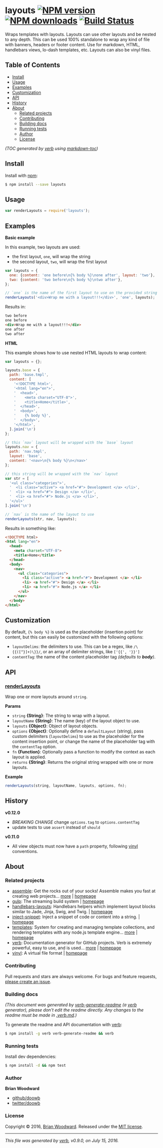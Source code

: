 # layouts [![NPM version](https://img.shields.io/npm/v/layouts.svg?style=flat)](https://www.npmjs.com/package/layouts) [![NPM downloads](https://img.shields.io/npm/dm/layouts.svg?style=flat)](https://npmjs.org/package/layouts) [![Build Status](https://img.shields.io/travis/doowb/layouts.svg?style=flat)](https://travis-ci.org/doowb/layouts)

Wraps templates with layouts. Layouts can use other layouts and be nested to any depth. This can be used 100% standalone to wrap any kind of file with banners, headers or footer content. Use for markdown, HTML, handlebars views, lo-dash templates, etc. Layouts can also be vinyl files.

## Table of Contents

- [Install](#install)
- [Usage](#usage)
- [Examples](#examples)
- [Customization](#customization)
- [API](#api)
- [History](#history)
- [About](#about)
  * [Related projects](#related-projects)
  * [Contributing](#contributing)
  * [Building docs](#building-docs)
  * [Running tests](#running-tests)
  * [Author](#author)
  * [License](#license)

_(TOC generated by [verb](https://github.com/verbose/verb) using [markdown-toc](https://github.com/jonschlinkert/markdown-toc))_

## Install

Install with [npm](https://www.npmjs.com/):

```sh
$ npm install --save layouts
```

## Usage

```js
var renderLayouts = require('layouts');
```

## Examples

**Basic example**

In this example, two layouts are used:

* the first layout, `one`, will wrap the string
* the second layout, `two`, will wrap the first layout

```js
var layouts = {
  one: {content: 'one before\n{% body %}\none after', layout: 'two'},
  two: {content: 'two before\n{% body %}\ntwo after'},
};

// `one` is the name of the first layout to use on the provided string
renderLayouts('<div>Wrap me with a layout!!!</div>', 'one', layouts);
```

Results in:

```html
two before
one before
<div>Wrap me with a layout!!!</div>
one after
two after
```

**HTML**

This example shows how to use nested HTML layouts to wrap content:

```js
var layouts = {};

layouts.base = {
  path: 'base.tmpl',
  content: [
    '<!DOCTYPE html>',
    '<html lang="en">',
    '  <head>',
    '    <meta charset="UTF-8">',
    '    <title>Home</title>',
    '  </head>',
    '  <body>',
    '    {% body %}',
    '  </body>',
    '</html>',
  ].join('\n')
};

// this `nav` layout will be wrapped with the `base` layout
layouts.nav = {
  path: 'nav.tmpl',
  layout: 'base',
  content: '<nav>\n{% body %}\n</nav>'
};

// this string will be wrapped with the `nav` layout
var str = [
  '<ul class="categories">',
  '  <li class="active"> <a href="#"> Development </a> </li>',
  '  <li> <a href="#"> Design </a> </li>',
  '  <li> <a href="#"> Node.js </a> </li>',
  '</ul>'
].join('\n')

// `nav` is the name of the layout to use
renderLayouts(str, nav, layouts);
```

Results in something like:

```html
<!DOCTYPE html>
<html lang="en">
  <head>
    <meta charset="UTF-8">
    <title>Home</title>
  </head>
  <body>
    <nav>
      <ul class="categories">
        <li class="active"> <a href="#"> Development </a> </li>
        <li> <a href="#"> Design </a> </li>
        <li> <a href="#"> Node.js </a> </li>
      </ul>
    </nav>
  </body>
</html>
```

## Customization

By default, `{% body %}` is used as the placeholder (insertion point) for content, but this can easily be customized with the following options:

* `layoutDelims`: the delimiters to use. This can be a regex, like `/\{{([^}]+)\}}/`, or an array of delimiter strings, like `['{{', '}}']`
* `contentTag`: the name of the content placeholder tag _(defaults to **body**)_.

## API

### [renderLayouts](index.js#L36)

Wrap one or more layouts around `string`.

**Params**

* `string` **{String}**: The string to wrap with a layout.
* `layoutName` **{String}**: The name (key) of the layout object to use.
* `layouts` **{Object}**: Object of layout objects.
* `options` **{Object}**: Optionally define a `defaultLayout` (string), pass custom delimiters (`layoutDelims`) to use as the placeholder for the content insertion point, or change the name of the placeholder tag with the `contentTag` option.
* `fn` **{Function}**: Optionally pass a function to modify the context as each layout is applied.
* `returns` **{String}**: Returns the original string wrapped with one or more layouts.

**Example**

```js
renderLayouts(string, layoutName, layouts, options, fn);
```

## History

**v0.12.0**

* _BREAKING CHANGE_ change `options.tag` to `options.contentTag`
* update tests to use `assert` instead of `should`

**v0.11.0**

* All view objects must now have a `path` property, following [vinyl](http://github.com/gulpjs/vinyl) conventions.

## About

### Related projects

* [assemble](https://www.npmjs.com/package/assemble): Get the rocks out of your socks! Assemble makes you fast at creating web projects… [more](https://github.com/assemble/assemble) | [homepage](https://github.com/assemble/assemble "Get the rocks out of your socks! Assemble makes you fast at creating web projects. Assemble is used by thousands of projects for rapid prototyping, creating themes, scaffolds, boilerplates, e-books, UI components, API documentation, blogs, building websit")
* [gulp](https://www.npmjs.com/package/gulp): The streaming build system | [homepage](http://gulpjs.com "The streaming build system")
* [handlebars-layouts](https://www.npmjs.com/package/handlebars-layouts): Handlebars helpers which implement layout blocks similar to Jade, Jinja, Swig, and Twig. | [homepage](https://github.com/shannonmoeller/handlebars-layouts "Handlebars helpers which implement layout blocks similar to Jade, Jinja, Swig, and Twig.")
* [inject-snippet](https://www.npmjs.com/package/inject-snippet): Inject a snippet of code or content into a string. | [homepage](https://github.com/jonschlinkert/inject-snippet "Inject a snippet of code or content into a string.")
* [templates](https://www.npmjs.com/package/templates): System for creating and managing template collections, and rendering templates with any node.js template engine… [more](https://github.com/jonschlinkert/templates) | [homepage](https://github.com/jonschlinkert/templates "System for creating and managing template collections, and rendering templates with any node.js template engine. Can be used as the basis for creating a static site generator or blog framework.")
* [verb](https://www.npmjs.com/package/verb): Documentation generator for GitHub projects. Verb is extremely powerful, easy to use, and is used… [more](https://github.com/verbose/verb) | [homepage](https://github.com/verbose/verb "Documentation generator for GitHub projects. Verb is extremely powerful, easy to use, and is used on hundreds of projects of all sizes to generate everything from API docs to readmes.")
* [vinyl](https://www.npmjs.com/package/vinyl): A virtual file format | [homepage](http://github.com/gulpjs/vinyl "A virtual file format")

### Contributing

Pull requests and stars are always welcome. For bugs and feature requests, [please create an issue](../../issues/new).

### Building docs

_(This document was generated by [verb-generate-readme](https://github.com/verbose/verb-generate-readme) (a [verb](https://github.com/verbose/verb) generator), please don't edit the readme directly. Any changes to the readme must be made in [.verb.md](.verb.md).)_

To generate the readme and API documentation with [verb](https://github.com/verbose/verb):

```sh
$ npm install -g verb verb-generate-readme && verb
```

### Running tests

Install dev dependencies:

```sh
$ npm install -d && npm test
```

### Author

**Brian Woodward**

* [github/doowb](https://github.com/doowb)
* [twitter/doowb](http://twitter.com/doowb)

### License

Copyright © 2016, [Brian Woodward](https://github.com/doowb).
Released under the [MIT license](https://github.com/doowb/layouts/blob/master/LICENSE).

***

_This file was generated by [verb](https://github.com/verbose/verb), v0.9.0, on July 15, 2016._
